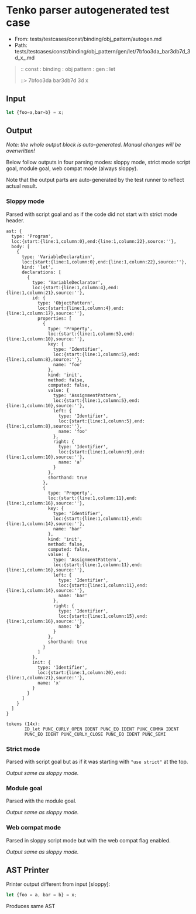# Tenko parser autogenerated test case

- From: tests/testcases/const/binding/obj_pattern/autogen.md
- Path: tests/testcases/const/binding/obj_pattern/gen/let/7bfoo3da_bar3db7d_3d_x_.md

> :: const : binding : obj pattern : gen : let
>
> ::> 7bfoo3da bar3db7d 3d x

## Input


`````js
let {foo=a,bar=b} = x;
`````

## Output

_Note: the whole output block is auto-generated. Manual changes will be overwritten!_

Below follow outputs in four parsing modes: sloppy mode, strict mode script goal, module goal, web compat mode (always sloppy).

Note that the output parts are auto-generated by the test runner to reflect actual result.

### Sloppy mode

Parsed with script goal and as if the code did not start with strict mode header.

`````
ast: {
  type: 'Program',
  loc:{start:{line:1,column:0},end:{line:1,column:22},source:''},
  body: [
    {
      type: 'VariableDeclaration',
      loc:{start:{line:1,column:0},end:{line:1,column:22},source:''},
      kind: 'let',
      declarations: [
        {
          type: 'VariableDeclarator',
          loc:{start:{line:1,column:4},end:{line:1,column:21},source:''},
          id: {
            type: 'ObjectPattern',
            loc:{start:{line:1,column:4},end:{line:1,column:17},source:''},
            properties: [
              {
                type: 'Property',
                loc:{start:{line:1,column:5},end:{line:1,column:10},source:''},
                key: {
                  type: 'Identifier',
                  loc:{start:{line:1,column:5},end:{line:1,column:8},source:''},
                  name: 'foo'
                },
                kind: 'init',
                method: false,
                computed: false,
                value: {
                  type: 'AssignmentPattern',
                  loc:{start:{line:1,column:5},end:{line:1,column:10},source:''},
                  left: {
                    type: 'Identifier',
                    loc:{start:{line:1,column:5},end:{line:1,column:8},source:''},
                    name: 'foo'
                  },
                  right: {
                    type: 'Identifier',
                    loc:{start:{line:1,column:9},end:{line:1,column:10},source:''},
                    name: 'a'
                  }
                },
                shorthand: true
              },
              {
                type: 'Property',
                loc:{start:{line:1,column:11},end:{line:1,column:16},source:''},
                key: {
                  type: 'Identifier',
                  loc:{start:{line:1,column:11},end:{line:1,column:14},source:''},
                  name: 'bar'
                },
                kind: 'init',
                method: false,
                computed: false,
                value: {
                  type: 'AssignmentPattern',
                  loc:{start:{line:1,column:11},end:{line:1,column:16},source:''},
                  left: {
                    type: 'Identifier',
                    loc:{start:{line:1,column:11},end:{line:1,column:14},source:''},
                    name: 'bar'
                  },
                  right: {
                    type: 'Identifier',
                    loc:{start:{line:1,column:15},end:{line:1,column:16},source:''},
                    name: 'b'
                  }
                },
                shorthand: true
              }
            ]
          },
          init: {
            type: 'Identifier',
            loc:{start:{line:1,column:20},end:{line:1,column:21},source:''},
            name: 'x'
          }
        }
      ]
    }
  ]
}

tokens (14x):
       ID_let PUNC_CURLY_OPEN IDENT PUNC_EQ IDENT PUNC_COMMA IDENT
       PUNC_EQ IDENT PUNC_CURLY_CLOSE PUNC_EQ IDENT PUNC_SEMI
`````

### Strict mode

Parsed with script goal but as if it was starting with `"use strict"` at the top.

_Output same as sloppy mode._

### Module goal

Parsed with the module goal.

_Output same as sloppy mode._

### Web compat mode

Parsed in sloppy script mode but with the web compat flag enabled.

_Output same as sloppy mode._

## AST Printer

Printer output different from input [sloppy]:

````js
let {foo = a, bar = b} = x;
````

Produces same AST
